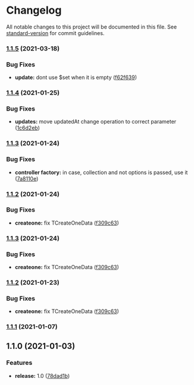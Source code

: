 # Changelog

All notable changes to this project will be documented in this file. See [standard-version](https://github.com/conventional-changelog/standard-version) for commit guidelines.

### [1.1.5](https://github.com/wolframdeus/mongodb-controllers/compare/v1.1.4...v1.1.5) (2021-03-18)


### Bug Fixes

* **update:** dont use $set when it is empty ([f62f639](https://github.com/wolframdeus/mongodb-controllers/commit/f62f6397860cb4462f442a56778bd1ff7cc599a2))

### [1.1.4](https://github.com/wolframdeus/mongodb-controllers/compare/v1.1.3...v1.1.4) (2021-01-25)


### Bug Fixes

* **updates:** move updatedAt change operation to correct parameter ([1c6d2eb](https://github.com/wolframdeus/mongodb-controllers/commit/1c6d2eb5d7f1fe21a36ec257c13de2fda979211f))

### [1.1.3](https://github.com/wolframdeus/mongodb-controllers/compare/v1.1.2...v1.1.3) (2021-01-24)


### Bug Fixes

* **controller factory:** in case, collection and not options is passed, use it ([7a8110e](https://github.com/wolframdeus/mongodb-controllers/commit/7a8110e6d0104a01d2f34b6c7b3481c93d18d537))

### [1.1.2](https://github.com/wolframdeus/mongodb-controllers/compare/v1.1.1...v1.1.2) (2021-01-24)


### Bug Fixes

* **createone:** fix TCreateOneData ([f309c63](https://github.com/wolframdeus/mongodb-controllers/commit/f309c63bcfd42ac5a0465cce6d937d3688121d24))

### [1.1.3](https://github.com/wolframdeus/mongodb-controllers/compare/v1.1.1...v1.1.3) (2021-01-24)


### Bug Fixes

* **createone:** fix TCreateOneData ([f309c63](https://github.com/wolframdeus/mongodb-controllers/commit/f309c63bcfd42ac5a0465cce6d937d3688121d24))

### [1.1.2](https://github.com/wolframdeus/mongodb-controllers/compare/v1.1.1...v1.1.2) (2021-01-23)


### Bug Fixes

* **createone:** fix TCreateOneData ([f309c63](https://github.com/wolframdeus/mongodb-controllers/commit/f309c63bcfd42ac5a0465cce6d937d3688121d24))

### [1.1.1](https://github.com/wolframdeus/mongodb-controllers/compare/v1.1.0...v1.1.1) (2021-01-07)

## 1.1.0 (2021-01-03)


### Features

* **release:** 1.0 ([78dad1b](https://github.com/wolframdeus/mongodb-controllers/commit/78dad1bd98d91ae1e3275665c71f82a71267f56b))
